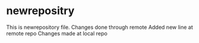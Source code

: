 # newrepositry
This is newrepository file.
Changes done through remote
Added new line at remote repo
Changes made at local repo
